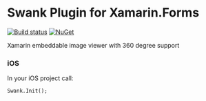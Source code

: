 # Swank Plugin for Xamarin.Forms

[![Build status](https://ci.appveyor.com/api/projects/status/bu21xmnmadm0crsn?svg=true)](https://ci.appveyor.com/project/spektrum/swank)
[![NuGet](https://img.shields.io/nuget/dt/Swank.FormsPlugin.svg)](https://www.nuget.org/packages/Swank.FormsPlugin/)

Xamarin embeddable image viewer with 360 degree support

### iOS

In your iOS project call:

```
Swank.Init();
```